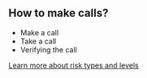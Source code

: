 
## How to make calls?


 * Make a call
 * Take a call
 * Verifying the call

[Learn more about risk types and levels](resources/risk-assessment.md)